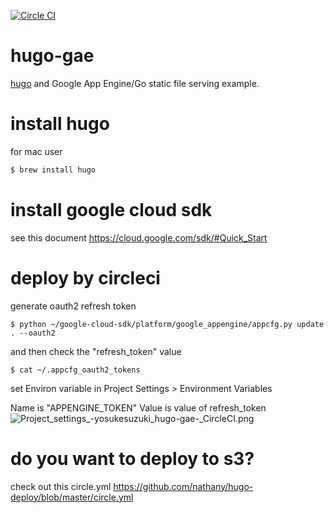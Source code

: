 [![Circle CI](https://circleci.com/gh/yosukesuzuki/hugo-gae.svg?style=svg)](https://circleci.com/gh/yosukesuzuki/hugo-gae)

# hugo-gae
[hugo](http://gohugo.io/) and Google App Engine/Go static file serving example.

# install hugo
for mac user

```bash
$ brew install hugo
```

# install google cloud sdk
see this document
https://cloud.google.com/sdk/#Quick_Start


# deploy by circleci
generate oauth2 refresh token

```
$ python ~/google-cloud-sdk/platform/google_appengine/appcfg.py update . --oauth2
```

and then check the "refresh_token" value

```
$ cat ~/.appcfg_oauth2_tokens
```

set Environ variable in Project Settings > Environment Variables

Name is "APPENGINE_TOKEN"
Value is value of refresh_token
![Project_settings_-_yosukesuzuki_hugo-gae_-_CircleCI.png](https://qiita-image-store.s3.amazonaws.com/0/45686/f294b5b0-3045-58c5-1147-88a0300d4c17.png "Project_settings_-_yosukesuzuki_hugo-gae_-_CircleCI.png")

# do you want to deploy to s3?
check out this circle.yml
https://github.com/nathany/hugo-deploy/blob/master/circle.yml